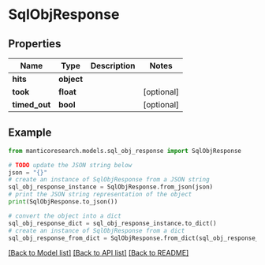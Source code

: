 # SqlObjResponse


## Properties

Name | Type | Description | Notes
------------ | ------------- | ------------- | -------------
**hits** | **object** |  | 
**took** | **float** |  | [optional] 
**timed_out** | **bool** |  | [optional] 

## Example

```python
from manticoresearch.models.sql_obj_response import SqlObjResponse

# TODO update the JSON string below
json = "{}"
# create an instance of SqlObjResponse from a JSON string
sql_obj_response_instance = SqlObjResponse.from_json(json)
# print the JSON string representation of the object
print(SqlObjResponse.to_json())

# convert the object into a dict
sql_obj_response_dict = sql_obj_response_instance.to_dict()
# create an instance of SqlObjResponse from a dict
sql_obj_response_from_dict = SqlObjResponse.from_dict(sql_obj_response_dict)
```
[[Back to Model list]](../README.md#documentation-for-models) [[Back to API list]](../README.md#documentation-for-api-endpoints) [[Back to README]](../README.md)


